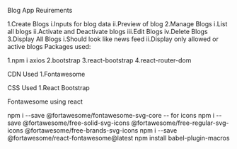 Blog App Reuirements

1.Create Blogs
    i.Inputs for blog data
    ii.Preview of blog
2.Manage Blogs
    i.List all blogs
    ii.Activate and Deactivate blogs
    iii.Edit Blogs
    iv.Delete Blogs
3.Display All Blogs
    i.Should look like news feed
    ii.Display only allowed or active blogs
Packages used:

1.npm i axios
2.bootstrap
3.react-bootstrap
4.react-router-dom

CDN Used
1.Fontawesome

CSS Used
1.React Bootstrap

Fontawesome using react

npm i --save @fortawesome/fontawesome-svg-core -- for icons
npm i --save @fortawesome/free-solid-svg-icons @fortawesome/free-regular-svg-icons @fortawesome/free-brands-svg-icons
npm i --save @fortawesome/react-fontawesome@latest
npm install babel-plugin-macros